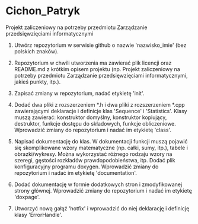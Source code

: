 # Cichon_Patryk
Projekt zaliczeniowy na potrzeby przedmiotu Zarządzanie przedsięwzięciami informatycznymi
1. Utwórz repozytorium w serwisie github o nazwie 'nazwisko_imie'
(bez polskich znaków).

2. Repozytorium w chwili utworzenia ma zawierać plik licencji oraz
README.md z krótkim opisem projektu (np. Projekt zaliczeniowy na
potrzeby przedmiotu Zarządzanie przedsięwzięciami informatycznymi,
jakieś punkty, itp.).

3. Zapisać zmiany w repozytorium, nadać etykietę 'init'.

4. Dodać dwa pliki z rozszerzeniem *.h i dwa pliki z rozszerzeniem
*.cpp zawierającymi deklaracje i definicje klas 'Sequence'
i 'Statistics'. Klasy muszą zawierać: konstruktor domyślny, konstruktor
kopiujący, destruktor, funkcje dostępu do składowych, funkcje
obliczeniowe. Wprowadzić zmiany do repozytorium i nadać im etykietę
'class'.

5. Napisać dokumentację do klas. W dokumentacji funkcji muszą pojawić
się skomplikowane wzory matematyczne (np. całki, sumy, itp.), tabele
i obrazki/wykresy. Można wykorzystać różnego rodzaju wzory na szeregi,
gęstości rozkładów prawdopodobieństwa, itp. Dodać plik konfiguracyjny
programu doxygen. Wprowadzić zmiany do repozytorium i nadać im etykietę
'documentation'.

6. Dodać dokumentację w formie dodatkowych stron i zmodyfikowanej
strony głównej. Wprowadzić zmiany do repozytorium i nadać im etykietę
'doxpage'.

7. Utworzyć nową gałąź 'hotfix' i wprowadzić do niej deklarację
i definicję klasy 'ErrorHandle'.
